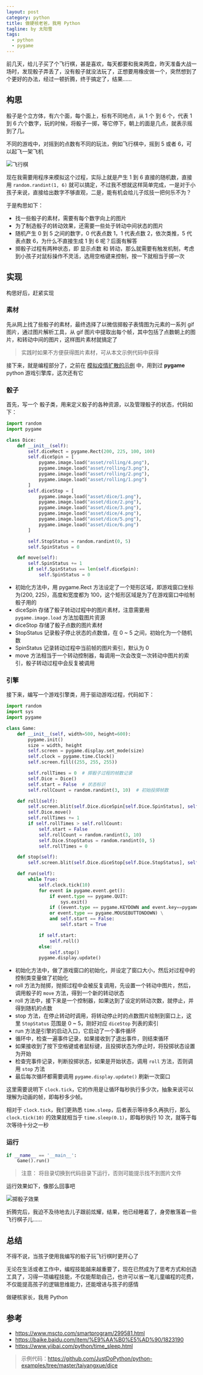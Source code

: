 ```yaml
---
layout: post
category: python
title: 做硬核老爸，我用 Python
tagline: by 太阳雪
tags:
  - python
  - pygame
---
```

前几天，给儿子买了个飞行棋，甚是喜欢，每天都要和我来两盘，昨天准备大战一场时，发现骰子弄丢了，没有骰子就没法玩了，正想要用橡皮做一个，突然想到了个更好的办法，经过一顿折腾，终于搞定了，结果……
<!--more-->

## 构思

骰子是个立方体，有六个面，每个面上，标有不同地点，从 1 个 到 6 个，代表 1 到 6 六个数字，玩的时候，将骰子一掷，等它停下，朝上的面是几点，就表示摇到了几。

不同的游戏中，对摇到的点数有不同的玩法，例如飞行棋中，摇到 5 或者 6，可以起飞一架飞机

![飞行棋](http://justdopython.com/assets/images/2020/09/dice/01.jpg)

现在我需要用程序来模拟这个过程，实际上就是产生 1 到 6 直接的随机数，直接用 `random.randint(1, 6)` 就可以搞定，不过我不想就这样简单完成，一是对于小孩子来说，直接给出数字不够直观，二是，能有机会给儿子炫技一把何乐不为？

于是构思如下：

- 找一些骰子的素材，需要有每个数字向上的图片
- 为了制造骰子的转动效果，还需要一些处于转动中间状态的图片
- 随机产生 0 到 5 之间的数字，0 代表点数 1，1 代表点数 2，依次类推，5 代表点数 6，为什么不直接生成 1 到 6 呢？后面有解答
- 掷骰子过程有两种状态，即 显示点数 和 转动，那么就需要有触发机制，考虑到小孩子对鼠标操作不灵活，选用空格键来控制，按一下就相当于掷一次

## 实现

构思好后，赶紧实现

### 素材

先从网上找了些骰子的素材，最终选择了以微信掷骰子表情图为元素的一系列 gif 图片，通过图片解析工具，从 gif 图片中提取出每个帧，其中包括了点数朝上的图片，和转动中间的图片，这样图片素材就搞定了

> 实践时如果不方便获得图片素材，可从本文示例代码中获得

接下来，就是编程部分了，之前在 [模拟疫情扩散的示例](https://mp.weixin.qq.com/s/BJ0GdZ5ipGNCIAaDh0C01A) 中，用到过 **pygame** python 游戏引擎库，这次还有它

### 骰子

首先，写一个 骰子类，用来定义骰子的各种资源，以及管理骰子的状态，代码如下：

```python
import random
import pygame

class Dice:
    def __init__(self):
        self.diceRect = pygame.Rect(200, 225, 100, 100)
        self.diceSpin = [
            pygame.image.load("asset/rolling/4.png"),
            pygame.image.load("asset/rolling/3.png"),
            pygame.image.load("asset/rolling/2.png"),
            pygame.image.load("asset/rolling/1.png")
        ]
        self.diceStop = [
            pygame.image.load("asset/dice/1.png"),
            pygame.image.load("asset/dice/2.png"),
            pygame.image.load("asset/dice/3.png"),
            pygame.image.load("asset/dice/4.png"),
            pygame.image.load("asset/dice/5.png"),
            pygame.image.load("asset/dice/6.png")
        ]

        self.StopStatus = random.randint(0, 5)
        self.SpinStatus = 0

    def move(self):
        self.SpinStatus += 1
        if self.SpinStatus == len(self.diceSpin):
            self.SpinStatus = 0
```

- 初始化方法中，用 pygame.Rect 方法设定了一个矩形区域，即游戏窗口坐标为(200, 225)，高度和宽度都为 100，这个矩形区域是为了在游戏窗口中绘制骰子用的
- diceSpin 存储了骰子转动过程中的图片素材，注意需要用 `pygame.image.load` 方法加载图片资源
- diceStop 存储了骰子点数的图片素材
- StopStatus 记录骰子停止状态的点数值，在 0 ~ 5 之间，初始化为一个随机数
- SpinStatus 记录转动过程中当前帧的图片索引，默认为 0
- move 方法相当于一个转动控制器，每调用一次会改变一次转动中图片的索引，骰子转动过程中会反复被调用

### 引擎

接下来，编写一个游戏引擎类，用于驱动游戏过程，代码如下：

```python
import random
import sys
import pygame

class Game:
    def __init__(self, width=500, height=600):
        pygame.init()
        size = width, height
        self.screen = pygame.display.set_mode(size)
        self.clock = pygame.time.Clock()
        self.screen.fill((255, 255, 255))

        self.rollTimes = 0  # 掷骰子过程的帧数记录
        self.Dice = Dice()
        self.start = False  # 状态标识
        self.rollCount = random.randint(3, 10)  # 初始投掷帧数

    def roll(self):
        self.screen.blit(self.Dice.diceSpin[self.Dice.SpinStatus], self.Dice.diceRect)
        self.Dice.move()
        self.rollTimes += 1
        if self.rollTimes > self.rollCount:
            self.start = False
            self.rollCount = random.randint(3, 10)
            self.Dice.StopStatus = random.randint(0, 5)
            self.rollTimes = 0

    def stop(self):
        self.screen.blit(self.Dice.diceStop[self.Dice.StopStatus], self.Dice.diceRect)

    def run(self):
        while True:
            self.clock.tick(10)
            for event in pygame.event.get():
                if event.type == pygame.QUIT:
                    sys.exit()
                if ((event.type == pygame.KEYDOWN and event.key==pygame.K_SPACE) \
                or event.type == pygame.MOUSEBUTTONDOWN) \
                and self.start == False:
                    self.start = True

            if self.start:
                self.roll()
            else:
                self.stop()
            pygame.display.update()
```

- 初始化方法中，做了游戏窗口的初始化，并设定了窗口大小，然后对过程中的控制类变量做了初始化
- roll 方法为抛掷，抛掷过程中会被反复调用，先设置一个转动中图片，然后，调用骰子的 `move` 方法，得到一个新的转动状态
- roll 方法中，接下来是一个控制器，如果达到了设定的转动次数，就停止，并得到随机的点数
- stop 方法，在停止转动时调用，将转动停止时的点数图片绘制到窗口上，这里 `StopStatus` 范围是 0 ~ 5，刚好对应 `diceStop` 列表的索引
- run 方法是引擎的启动入口，它启动了一个事件循环
- 循环中，检查一遍事件记录，如果接收到了退出事件，则结束循环
- 如果接收到了按下空格键或者鼠标键，且投掷状态为停止时，将投掷状态设置为开始
- 检查完事件记录，判断投掷状态，如果是开始状态，调用 `roll` 方法，否则调用 `stop` 方法
- 最后每次循环都需要调用 `pygame.display.update()` 刷新一次窗口

这里需要说明下 `clock.tick`，它的作用是让循环每秒执行多少次，抽象来说可以理解为动画的帧，即每秒多少帧。

相对于 `clock.tick`，我们更熟悉 `time.sleep`，后者表示等待多久再执行，那么 `clock.tick(10)` 的效果就相当于 `time.sleep(0.1)`，即每秒执行 10 次，就等于每次等待十分之一秒

### 运行

```python
if __name__ == '__main__':
    Game().run()
```

> 注意： 将目录切换到代码目录下运行，否则可能提示找不到图片文件

运行效果如下，像那么回事吧

![掷骰子效果](http://justdopython.com/assets/images/2020/09/dice/01.gif)

折腾完后，我迫不及待地去儿子跟前炫耀，结果，他已经睡着了，身旁散落着一些飞行棋子儿……

## 总结

不得不说，当孩子使用我编写的骰子玩飞行棋时更开心了

无论在生活或者工作中，编程技能越来越重要了，现在已然成为了思考方式和创造工具了，习得一项编程技能，不仅能帮助自己，也许可以省一笔儿童编程的花费，不仅能提高孩子的逻辑思维能力，还能增进与孩子的感情

做硬核家长，我用 Python

## 参考

- <https://www.mscto.com/smartprogram/299581.html>
- <https://baike.baidu.com/item/%E9%AA%B0%E5%AD%90/1823190>
- <https://www.yiibai.com/python/time_sleep.html>

> 示例代码：<https://github.com/JustDoPython/python-examples/tree/master/taiyangxue/dice>
